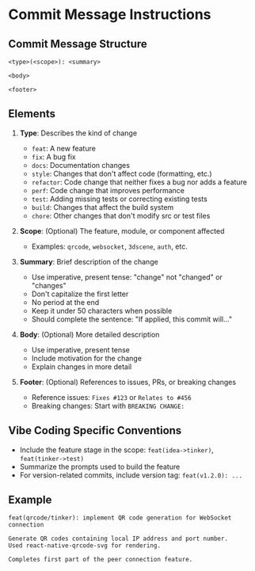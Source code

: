 # Commit Message Instructions

## Commit Message Structure

```
<type>(<scope>): <summary>

<body>

<footer>
```

## Elements

1. **Type**: Describes the kind of change
   - `feat`: A new feature
   - `fix`: A bug fix
   - `docs`: Documentation changes
   - `style`: Changes that don't affect code (formatting, etc.)
   - `refactor`: Code change that neither fixes a bug nor adds a feature
   - `perf`: Code change that improves performance
   - `test`: Adding missing tests or correcting existing tests
   - `build`: Changes that affect the build system
   - `chore`: Other changes that don't modify src or test files

2. **Scope**: (Optional) The feature, module, or component affected
   - Examples: `qrcode`, `websocket`, `3dscene`, `auth`, etc.

3. **Summary**: Brief description of the change
   - Use imperative, present tense: "change" not "changed" or "changes"
   - Don't capitalize the first letter
   - No period at the end
   - Keep it under 50 characters when possible
   - Should complete the sentence: "If applied, this commit will..."

4. **Body**: (Optional) More detailed description
   - Use imperative, present tense
   - Include motivation for the change
   - Explain changes in more detail

5. **Footer**: (Optional) References to issues, PRs, or breaking changes
   - Reference issues: `Fixes #123` or `Relates to #456`
   - Breaking changes: Start with `BREAKING CHANGE:`

## Vibe Coding Specific Conventions

- Include the feature stage in the scope: `feat(idea->tinker)`, `feat(tinker->test)`
- Summarize the prompts used to build the feature
- For version-related commits, include version tag: `feat(v1.2.0): ...`

## Example

```
feat(qrcode/tinker): implement QR code generation for WebSocket connection

Generate QR codes containing local IP address and port number.
Used react-native-qrcode-svg for rendering.

Completes first part of the peer connection feature.
```